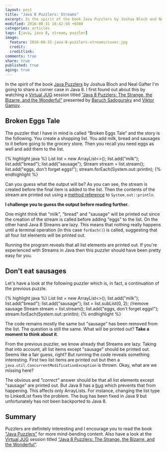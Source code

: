 ```yaml
---
layout: post
title: "Java 8 Puzzlers: Streams"
excerpt: In the spirit of the book Java Puzzlers by Joshua Bloch and Neal Gafter, this post discusses a Puzzler that can be found in Java 8 Streams.
modified: 2016-08-31 18:42:50 +0300
categories: articles
tags: [java, java 8, stream, puzzler]
image:
  feature: 2016-08-31-java-8-puzzlers-streams/cover.jpg
  credit:
  creditlink:
comments: true
share: true
published: true
aging: true
---
```


In the spirit of the book [Java Puzzlers](http://www.javapuzzlers.com/ "Java Puzzlers webpage") by Joshua Bloch and Neal Gafter I'm going to share a corner case in Java 8. I first found out about this by watching a [Virtual JUG](https://virtualjug.com/ "Virtual JUG") session titled [“Java 8 Puzzlers: The Strange, the Bizarre, and the Wonderful”](https://www.youtube.com/watch?v=lu4UTY940tg "Java 8 Puzzlers: The Strange, the Bizarre, and the Wonderful on Youtube") presented by [Baruch Sadogursky](https://twitter.com/jbaruch) and [Viktor Gamov](https://twitter.com/gamussa).

## Broken Eggs Tale

The puzzler that I have in mind is called “Broken Eggs Tale” and the story is the following. You create a shopping list. You add milk, bread and sausages to it before going to the grocery store. Then you recall you need eggs as well and add them to the list.

{% highlight java %}
List<String> list = new ArrayList<>();
list.add("milk");
list.add("bread");
list.add("sausage");
Stream<String> stream = list.stream();
list.add("eggs, don't forget eggs!");
stream.forEach(System.out::println);
{% endhighlight %}

Can you guess what the output will be? As you can see, the stream is created before the final item is added to the list. Then the contents of the stream are printed out using a [method reference]({{site.url}}/articles/four-types-of-method-references-in-java-8/ "Method references in Java") to `System.out::println`.

**I challenge you to guess the output before reading further.**

One might think that "milk", "bread" and "sausage" will be printed out since the creation of the stream is called before adding "eggs" to the list. On the other hand Java 8 Streams are lazy. This means that nothing really happens until a terminal operation (in this case `forEach()`) is called, suggesting that all four list elements will be printed out.

Running the program reveals that all list elements are printed out. If you're experienced with Streams in Java then this puzzler should have been pretty easy for you.

## Don't eat sausages

Let's have a look at the following puzzler which is, in fact, a continuation of the previous puzzle.

{% highlight java %}
List<String> list = new ArrayList<>();
list.add("milk");
list.add("bread");
list.add("sausage");
list = list.subList(0, 2); //remove sausage
Stream<String> stream = list.stream();
list.add("eggs, don't forget eggs!");
stream.forEach(System.out::println);
{% endhighlight %}

The code remains mostly the same but "sausage" has been removed from the list. The question is still the same. What will be printed out? **Take a moment to think about it**.

From the previous puzzler, we know already that Streams are lazy. Taking that into account, all list items except "sausage" should be printed out. Seems like a fair guess, right? But running the code reveals something interesting. First two list items are printed out but then a `java.util.ConcurrentModificationException` is thrown. Okay, what are we missing here?

The obvious and *"correct"* answer should be that all list elements except "sausage" are printed out. But Java 8 has a [bug](https://bugs.openjdk.java.net/browse/JDK-8148748 "JDK-8148748") which prevents that from happening. This affects only ArrayLists. For instance, changing the list type to LinkedList fixes the problem. The bug has been fixed in Java 9 but unfortunately has not been backported to Java 8.

## Summary

Puzzlers are definitely interesting and I encourage you to read the book ["Java Puzzlers"](http://www.javapuzzlers.com/ "Java Puzzlers webpage") for more mind-bending content. Also have a look at the [Virtual JUG](https://virtualjug.com/ "Virtual JUG") session titled [“Java 8 Puzzlers: The Strange, the Bizarre, and the Wonderful”](https://www.youtube.com/watch?v=lu4UTY940tg "Java 8 Puzzlers: The Strange, the Bizarre, and the Wonderful on YouTube").
